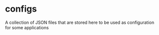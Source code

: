 # configs
A collection of JSON files that are stored here to be used as configuration for some applications
